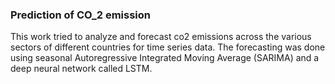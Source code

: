 ### Prediction of CO_2 emission 

This work tried to analyze and forecast co2 emissions across the various sectors of different countries for time series data. The forecasting was done using seasonal Autoregressive Integrated Moving Average (SARIMA) and a deep neural network called LSTM.
